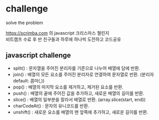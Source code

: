 # challenge
solve the problem

https://scrimba.com 의 javascript 크리스마스 챌린지<br>
비트캠프 수료 후 반 친구들과 하루에 하나씩 도전하고 코드공유

## javascript challenge
  + split() : 문자열을 주어진 분리자를 기준으로 나누어 배열에 담에 반환.
  + join() : 배열의 모든 요소를 주어진 분리자로 연결하여 문자열로 반환. (분리자 default: 콤마(,))
  + pop() : 배열의 마지막 요소를 제거하고, 제거된 요소를 반환.
  + push() : 배열의 끝에 주어진 값을 추가하고, 새로운 배열의 길이를 반환.
  + slice() : 배열의 일부분을 잘라서 배열로 반환. (array.slice(start, end))
  + charCodeAt() : 문자의 유니코드를 반환.
  + unshift() : 새로운 요소를 배열의 맨 앞쪽에 추가하고, 새로운 길이를 반환.
